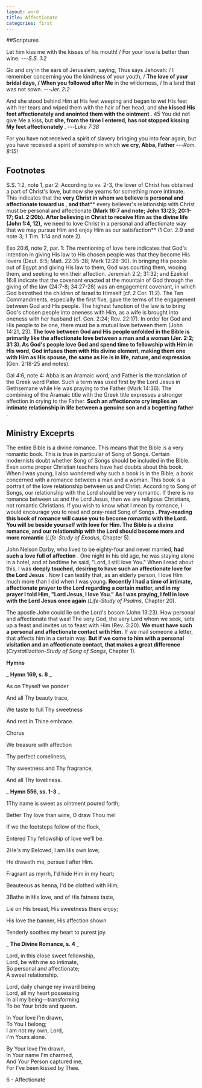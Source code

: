 ```yaml
---
layout: word
title: Affectionate
categories: first
---
```


##Scriptures

Let him kiss me with the kisses of his mouth! / For your love is better than wine.
---_S.S. 1:2_

Go and cry in the ears of Jerusalem, saying, Thus says Jehovah: / I remember concerning you the kindness of your youth, / **The love of your bridal days, / When you followed after Me** in the wilderness, / In a land that was not sown.
---_Jer. 2:2_

And she stood behind Him at His feet weeping and began to wet His feet with her tears and wiped them with the hair of her head, and **she kissed His feet affectionately and anointed them with the ointment** . 45 You did not give Me a kiss, but **she, from the time I entered, has not stopped kissing My feet affectionately** .
---_Luke 7:38_

For you have not received a spirit of slavery bringing you into fear again, but you have received a spirit of sonship in which **we cry, Abba, Father** 
---_Rom. 8:15_!

## Footnotes

S.S. 1:2, note 1, par 2: According to vv. 2-3, the lover of Christ has obtained a part of Christ's love, but now she yearns for something more intimate. This indicates that the **very Christ in whom we believe is personal and affectionate toward us** , **and that**** every believer's relationship with Christ must be personal and affectionate **(Mark 16:7 and note; John 13:23; 20:1-17; Gal. 2:20b). After believing in Christ to receive Him as the divine life (John 1:4, 12),** we need to love Christ in a personal and affectionate way that we may pursue Him and enjoy Him as our satisfaction** (1 Cor. 2:9 and note 3; 1 Tim. 1:14 and note 2).

Exo 20:6, note 2, par. 1: The mentioning of love here indicates that God's intention in giving His law to His chosen people was that they become His lovers (Deut. 6:5; Matt. 22:35-38; Mark 12:28-30). In bringing His people out of Egypt and giving His law to them, God was courting them, wooing them, and seeking to win their affection. Jeremiah 2:2; 31:32; and Ezekiel 16:8 indicate that the covenant enacted at the mountain of God through the giving of the law (24:7-8; 34:27-28) was an engagement covenant, in which God betrothed the children of Israel to Himself (cf. 2 Cor. 11:2). The Ten Commandments, especially the first five, gave the terms of the engagement between God and His people. The highest function of the law is to bring God's chosen people into oneness with Him, as a wife is brought into oneness with her husband (cf. Gen. 2:24; Rev. 22:17). In order for God and His people to be one, there must be a mutual love between them (John 14:21, 23). **The love between God and His people unfolded in the Bible is primarily like the affectionate love between a man and a woman (Jer. 2:2; 31:3). As God's people love God and spend time to fellowship with Him in His word, God infuses them with His divine element, making them one with Him as His spouse, the same as He is in life, nature, and expression** (Gen. 2:18-25 and notes).

Gal 4:6, note 4: Abba is an Aramaic word, and Father is the translation of the Greek word Pater. Such a term was used first by the Lord Jesus in Gethsemane while He was praying to the Father (Mark 14:36). The combining of the Aramaic title with the Greek title expresses a stronger affection in crying to the Father. **Such an affectionate cry implies an intimate relationship in life between a genuine son and a begetting father** .

## Ministry Exceprts

The entire Bible is a divine romance. This means that the Bible is a very romantic book. This is true in particular of Song of Songs. Certain modernists doubt whether Song of Songs should be included in the Bible. Even some proper Christian teachers have had doubts about this book. When I was young, I also wondered why such a book is in the Bible, a book concerned with a romance between a man and a woman. This book is a portrait of the love relationship between us and Christ. According to Song of Songs, our relationship with the Lord should be very romantic. If there is no romance between us and the Lord Jesus, then we are religious Christians, not romantic Christians. If you wish to know what I mean by romance, I would encourage you to read and pray-read Song of Songs **. Pray-reading this book of romance will cause you to become romantic with the Lord. You will be beside yourself with love for Him. The Bible is a divine romance, and our relationship with the Lord should become more and more romantic** (_Life-Study of Exodus_, Chapter 5).

John Nelson Darby, who lived to be eighty-four and never married, **had such a love full of affection** . One night in his old age, he was staying alone in a hotel, and at bedtime he said, "Lord, I still love You." When I read about this, I was **deeply touched, desiring to have such an affectionate love for the Lord Jesus** . Now I can testify that, as an elderly person, I love Him much more than I did when I was young. **Recently I had a time of intimate, affectionate prayer to the Lord regarding a certain matter, and in my prayer I told Him, "Lord Jesus, I love You." As I was praying, I fell in love with the Lord Jesus once again** (_Life-Study of Psalms_, Chapter 20).

The apostle John could lie on the Lord's bosom (John 13:23). How personal and affectionate that was! The very God, the very Lord whom we seek, sets up a feast and invites us to feast with Him (Rev. 3:20). **We must have such a personal and affectionate contact with Him.** If we mail someone a letter, that affects him in a certain way. **But if we come to him with a personal visitation and an affectionate contact, that makes a great difference** (_Crystallization-Study of Song of Songs_, Chapter 1).

**Hymns**

_ **Hymn 169, s. 8** _

As on Thyself we ponder

And all Thy beauty trace,

We taste to full Thy sweetness

And rest in Thine embrace.

Chorus

We treasure with affection

Thy perfect comeliness,

Thy sweetness and Thy fragrance,

And all Thy loveliness.

_ **Hymn 556, ss. 1-3** _

1Thy name is sweet as ointment poured forth;

Better Thy love than wine, O draw Thou me!

If we the footsteps follow of the flock,

Entered Thy fellowship of love we'll be.

2He's my Beloved, I am His own love;

He draweth me, pursue I after Him.

Fragrant as myrrh, I'd hide Him in my heart;

Beauteous as henna, I'd be clothed with Him;

3Bathe in His love, and of His fatness taste,

Lie on His breast, His sweetness there enjoy;

His love the banner, His affection shown

Tenderly soothes my heart to purest joy.

_ **The Divine Romance, s. 4** _

Lord, in this close sweet fellowship,  
Lord, be with me so intimate,  
So personal and affectionate;  
A sweet relationship.

Lord, daily change my inward being  
Lord, all my heart possessing  
In all my being—transforming  
To be Your bride and queen.

In Your love I'm drawn,  
To You I belong;  
I am not my own, Lord,  
I'm Yours alone.

By Your love I'm drawn,  
In Your name I'm charmed,  
And Your Person captured me,  
For I've been kissed by Thee.

6 - Affectionate
